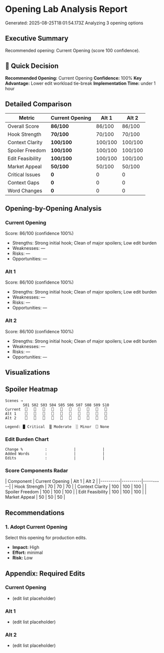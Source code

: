 # Opening Lab Analysis Report
Generated: 2025-08-25T18:01:54.173Z
Analyzing 3 opening options

## Executive Summary

Recommended opening: Current Opening (score 100 confidence).
## 🎯 Quick Decision

**Recommended Opening:** Current Opening
**Confidence:** 100%
**Key Advantage:** Lower edit workload tie-break
**Implementation Time:** under 1 hour

## Detailed Comparison

| Metric | Current Opening | Alt 1 | Alt 2 |
|---|---|---|---|
| Overall Score | **86/100** | 86/100 | 86/100 |
| Hook Strength | **70/100** | 70/100 | 70/100 |
| Context Clarity | **100/100** | 100/100 | 100/100 |
| Spoiler Freedom | **100/100** | 100/100 | 100/100 |
| Edit Feasibility | **100/100** | 100/100 | 100/100 |
| Market Appeal | **50/100** | 50/100 | 50/100 |
| Critical Issues | **0** | 0 | 0 |
| Context Gaps | **0** | 0 | 0 |
| Word Changes | **0** | 0 | 0 |
## Opening-by-Opening Analysis

### Current Opening
Score: 86/100 (confidence 100%)
- Strengths: Strong initial hook; Clean of major spoilers; Low edit burden
- Weaknesses: —
- Risks: —
- Opportunities: —

### Alt 1
Score: 86/100 (confidence 100%)
- Strengths: Strong initial hook; Clean of major spoilers; Low edit burden
- Weaknesses: —
- Risks: —
- Opportunities: —

### Alt 2
Score: 86/100 (confidence 100%)
- Strengths: Strong initial hook; Clean of major spoilers; Low edit burden
- Weaknesses: —
- Risks: —
- Opportunities: —

## Visualizations

## Spoiler Heatmap

```
Scenes →
        S01 S02 S03 S04 S05 S06 S07 S08 S09 S10 
Current  ⎕   ⎕   ⎕   ⎕   ⎕   ⎕   ⎕   ⎕   ⎕   ⎕ 
Alt 1    ⎕   ⎕   ⎕   ⎕   ⎕   ⎕   ⎕   ⎕   ⎕   ⎕ 
Alt 2    ⎕   ⎕   ⎕   ⎕   ⎕   ⎕   ⎕   ⎕   ⎕   ⎕ 

Legend: █ Critical  ▒ Moderate  ░ Minor  ⎕ None
```

### Edit Burden Chart
```
Change %          :            |            |           
Added Words       :            |            |           
Edits             :            |            |           
```

### Score Components Radar

| Component | Current Opening | Alt 1 | Alt 2 |
|----------|----------|----------|
| Hook Strength | 70 | 70 | 70 |
| Context Clarity | 100 | 100 | 100 |
| Spoiler Freedom | 100 | 100 | 100 |
| Edit Feasibility | 100 | 100 | 100 |
| Market Appeal | 50 | 50 | 50 |

## Recommendations

### 1. Adopt Current Opening
Select this opening for production edits.
- **Impact:** High
- **Effort:** minimal
- **Risk:** Low

## Appendix: Required Edits

### Current Opening
- (edit list placeholder)
### Alt 1
- (edit list placeholder)
### Alt 2
- (edit list placeholder)